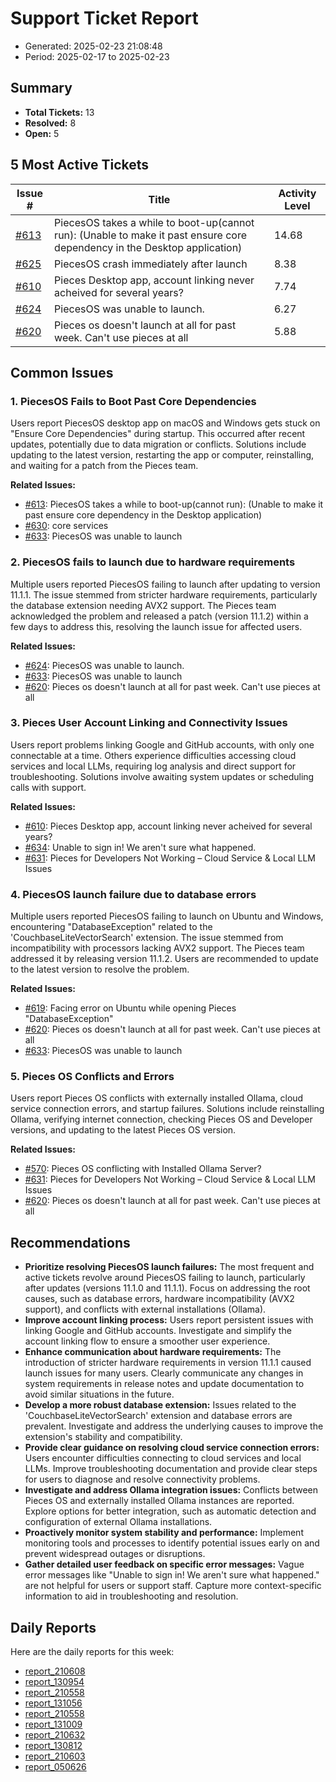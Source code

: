 # Support Ticket Report
- Generated: 2025-02-23 21:08:48
- Period: 2025-02-17 to 2025-02-23

## Summary
- **Total Tickets:** 13
- **Resolved:** 8
- **Open:** 5

## 5 Most Active Tickets
| Issue # | Title | Activity Level |
|---------|-------|----------------|
| [#613](https://github.com/pieces-app/support/issues/613) | PiecesOS takes a while to boot-up(cannot run): (Unable to make it past ensure core dependency in the Desktop application) | 14.68 |
| [#625](https://github.com/pieces-app/support/issues/625) | PiecesOS crash immediately after launch | 8.38 |
| [#610](https://github.com/pieces-app/support/issues/610) | Pieces Desktop app, account linking never acheived for several years? | 7.74 |
| [#624](https://github.com/pieces-app/support/issues/624) | PiecesOS was unable to launch. | 6.27 |
| [#620](https://github.com/pieces-app/support/issues/620) | Pieces os doesn't launch at all for past week. Can't use pieces at all | 5.88 |

## Common Issues
### 1. PiecesOS Fails to Boot Past Core Dependencies
Users report PiecesOS desktop app on macOS and Windows gets stuck on "Ensure Core Dependencies" during startup. This occurred after recent updates, potentially due to data migration or conflicts. Solutions include updating to the latest version, restarting the app or computer, reinstalling, and waiting for a patch from the Pieces team.

**Related Issues:**
- [#613](https://github.com/pieces-app/support/issues/613): PiecesOS takes a while to boot-up(cannot run): (Unable to make it past ensure core dependency in the Desktop application)
- [#630](https://github.com/pieces-app/support/issues/630): core services
- [#633](https://github.com/pieces-app/support/issues/633): PiecesOS was unable to launch

### 2. PiecesOS fails to launch due to hardware requirements
Multiple users reported PiecesOS failing to launch after updating to version 11.1.1. The issue stemmed from stricter hardware requirements, particularly the database extension needing AVX2 support. The Pieces team acknowledged the problem and released a patch (version 11.1.2) within a few days to address this, resolving the launch issue for affected users.

**Related Issues:**
- [#624](https://github.com/pieces-app/support/issues/624): PiecesOS was unable to launch.
- [#633](https://github.com/pieces-app/support/issues/633): PiecesOS was unable to launch
- [#620](https://github.com/pieces-app/support/issues/620): Pieces os doesn't launch at all for past week. Can't use pieces at all

### 3. Pieces User Account Linking and Connectivity Issues
Users report problems linking Google and GitHub accounts, with only one connectable at a time. Others experience difficulties accessing cloud services and local LLMs, requiring log analysis and direct support for troubleshooting. Solutions involve awaiting system updates or scheduling calls with support.

**Related Issues:**
- [#610](https://github.com/pieces-app/support/issues/610): Pieces Desktop app, account linking never acheived for several years?
- [#634](https://github.com/pieces-app/support/issues/634): Unable to sign in! We aren't sure what happened.
- [#631](https://github.com/pieces-app/support/issues/631): Pieces for Developers Not Working – Cloud Service & Local LLM Issues

### 4. PiecesOS launch failure due to database errors
Multiple users reported PiecesOS failing to launch on Ubuntu and Windows, encountering "DatabaseException" related to the 'CouchbaseLiteVectorSearch' extension. The issue stemmed from incompatibility with processors lacking AVX2 support. The Pieces team addressed it by releasing version 11.1.2. Users are recommended to update to the latest version to resolve the problem.

**Related Issues:**
- [#619](https://github.com/pieces-app/support/issues/619): Facing error on Ubuntu while opening Pieces "DatabaseException"
- [#620](https://github.com/pieces-app/support/issues/620): Pieces os doesn't launch at all for past week. Can't use pieces at all
- [#633](https://github.com/pieces-app/support/issues/633): PiecesOS was unable to launch

### 5. Pieces OS Conflicts and Errors
Users report Pieces OS conflicts with externally installed Ollama, cloud service connection errors, and startup failures. Solutions include reinstalling Ollama, verifying internet connection, checking Pieces OS and Developer versions, and updating to the latest Pieces OS version.

**Related Issues:**
- [#570](https://github.com/pieces-app/support/issues/570): Pieces OS conflicting with Installed Ollama Server?
- [#631](https://github.com/pieces-app/support/issues/631): Pieces for Developers Not Working – Cloud Service & Local LLM Issues
- [#620](https://github.com/pieces-app/support/issues/620): Pieces os doesn't launch at all for past week. Can't use pieces at all


## Recommendations
- **Prioritize resolving PiecesOS launch failures:** The most frequent and active tickets revolve around PiecesOS failing to launch, particularly after updates (versions 11.1.0 and 11.1.1). Focus on addressing the root causes, such as database errors, hardware incompatibility (AVX2 support), and conflicts with external installations (Ollama).
- **Improve account linking process:** Users report persistent issues with linking Google and GitHub accounts. Investigate and simplify the account linking flow to ensure a smoother user experience.
- **Enhance communication about hardware requirements:** The introduction of stricter hardware requirements in version 11.1.1 caused launch issues for many users. Clearly communicate any changes in system requirements in release notes and update documentation to avoid similar situations in the future.
- **Develop a more robust database extension:** Issues related to the 'CouchbaseLiteVectorSearch' extension and database errors are prevalent. Investigate and address the underlying causes to improve the extension's stability and compatibility.
- **Provide clear guidance on resolving cloud service connection errors:** Users encounter difficulties connecting to cloud services and local LLMs. Improve troubleshooting documentation and provide clear steps for users to diagnose and resolve connectivity problems.
- **Investigate and address Ollama integration issues:** Conflicts between Pieces OS and externally installed Ollama instances are reported. Explore options for better integration, such as automatic detection and configuration of external Ollama installations.
- **Proactively monitor system stability and performance:** Implement monitoring tools and processes to identify potential issues early on and prevent widespread outages or disruptions.
- **Gather detailed user feedback on specific error messages:**  Vague error messages like "Unable to sign in! We aren't sure what happened." are not helpful for users or support staff.  Capture more context-specific information to aid in troubleshooting and resolution.

## Daily Reports
Here are the daily reports for this week:

- [report_210608](daily/2025-02-18/report_210608.md)
- [report_130954](daily/2025-02-18/report_130954.md)
- [report_210558](daily/2025-02-20/report_210558.md)
- [report_131056](daily/2025-02-20/report_131056.md)
- [report_210558](daily/2025-02-21/report_210558.md)
- [report_131009](daily/2025-02-21/report_131009.md)
- [report_210632](daily/2025-02-22/report_210632.md)
- [report_130812](daily/2025-02-23/report_130812.md)
- [report_210603](daily/2025-02-23/report_210603.md)
- [report_050626](daily/2025-02-23/report_050626.md)
